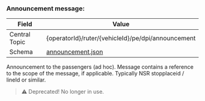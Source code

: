 ### Announcement message:
| Field         | Value                                                 |
|---------------|-------------------------------------------------------|
| Central Topic | {operatorId}/ruter/{vehicleId}/pe/dpi/announcement    |
| Schema        | [ announcement.json ](json-schemas/announcement.json) |

Announcement to the passengers (ad hoc). Message contains a reference to the scope of the message, if applicable. Typically NSR stopplaceid / lineId or similar.      

> ⚠️ Deprecated! No longer in use.